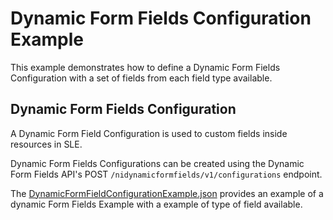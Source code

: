 # Dynamic Form Fields Configuration Example

This example demonstrates how to define a Dynamic Form Fields Configuration with a set of fields from each field type available.

## Dynamic Form Fields Configuration

A Dynamic Form Field Configuration is used to custom fields inside resources in SLE. 

Dynamic Form Fields Configurations can be created using the Dynamic Form Fields API's POST
`/nidynamicformfields/v1/configurations` endpoint. 

The [DynamicFormFieldConfigurationExample.json](DynamicFormFieldConfigurationExample.json) provides an example of a dynamic Form Fields Example with a example of type of field available.
